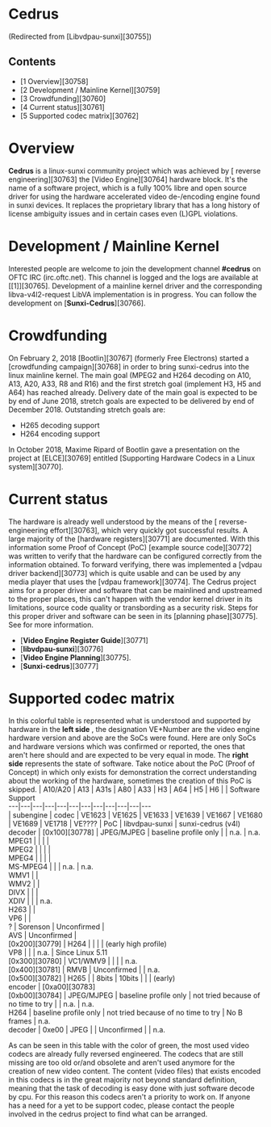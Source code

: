 # Cedrus
(Redirected from [Libvdpau-sunxi][30755])
 
## Contents
  * [1 Overview][30758]
  * [2 Development / Mainline Kernel][30759]
  * [3 Crowdfunding][30760]
  * [4 Current status][30761]
  * [5 Supported codec matrix][30762]

# Overview
**Cedrus** is a linux-sunxi community project which was achieved by [ reverse engineering][30763] the [Video Engine][30764] hardware block. 
    It's the name of a software project, which is a fully 100% libre and open source driver for using the hardware accelerated video de-/encoding engine found in sunxi devices. It replaces the proprietary library that has a long history of license ambiguity issues and in certain cases even (L)GPL violations.
# Development / Mainline Kernel
Interested people are welcome to join the development channel **#cedrus** on OFTC IRC (irc.oftc.net). 
This channel is logged and the logs are available at [[1]][30765]. 
Development of a mainline kernel driver and the corresponding libva-v4l2-request LibVA implementation is in progress. You can follow the development on [**Sunxi-Cedrus**][30766]. 
# Crowdfunding
On February 2, 2018 [Bootlin][30767] (formerly Free Electrons) started a [crowdfunding campaign][30768] in order to bring sunxi-cedrus into the linux mainline kernel. The main goal (MPEG2 and H264 decoding on A10, A13, A20, A33, R8 and R16) and the first stretch goal (implement H3, H5 and A64) has reached already. Delivery date of the main goal is expected to be by end of June 2018, stretch goals are expected to be delivered by end of December 2018. 
Outstanding stretch goals are: 
  * H265 decoding support
  * H264 encoding support

In October 2018, Maxime Ripard of Bootlin gave a presentation on the project at [ELCE][30769] entitled [Supporting Hardware Codecs in a Linux system][30770]. 
# Current status
The hardware is already well understood by the means of the [ reverse-engineering effort][30763], which very quickly got successful results. A large majority of the [hardware registers][30771] are documented. With this information some Proof of Concept (PoC) [example source code][30772] was written to verify that the hardware can be configured correctly from the information obtained. To forward verifying, there was implemented a [vdpau driver backend][30773] which is quite usable and can be used by any media player that uses the [vdpau framework][30774]. 
The Cedrus project aims for a proper driver and software that can be mainlined and upstreamed to the proper places, this can't happen with the vendor kernel driver in its limitations, source code quality or transbording as a security risk. 
Steps for this proper driver and software can be seen in its [planning phase][30775]. 
See for more information. 
  * [**Video Engine Register Guide**][30771]
  * [**libvdpau-sunxi**][30776]
  * [**Video Engine Planning**][30775].
  * [**Sunxi-cedrus**][30777]

# Supported codec matrix
In this colorful table is represented what is understood and supported by hardware in the **left side** , the designation VE+Number are the video engine hardware version and above are the SoCs were found. Here are only SoCs and hardware versions which was confirmed or reported, the ones that aren't here should and are expected to be very equal in mode. 
The **right side** represents the state of software. Take notice about the PoC (Proof of Concept) in which only exists for demonstration the correct understanding about the working of the hardware, sometimes the creation of this PoC is skipped. 
| A10/A20 | A13 | A31s | A80 | A33 | H3 | A64 | H5 | H6  |  | Software Support   
---|---|---|---|---|---|---|---|---|---|---|---  
| subengine | codec  | VE1623 | VE1625 | VE1633 | VE1639 | VE1667 | VE1680 | VE1689 | VE1718 | VE????  | PoC | libvdpau-sunxi | sunxi-cedrus (v4l)   
decoder | [0x100][30778] | JPEG/MJPEG  | baseline profile only  |  | n.a. | n.a.   
MPEG1  |  |  |  |   
MPEG2  |  |  |  |   
MPEG4  |  |  |  |   
MS-MPEG4  |  |  | n.a. | n.a.   
WMV1  |  |   
WMV2  |  |   
DIVX  |  |  |   
XDIV  |  |  | n.a.   
H263  |  |   
VP6  |  |   
? | Sorenson  | Unconfirmed  |   
AVS  | Unconfirmed  |   
[0x200][30779] | H264  |  |  |  | (early high profile)   
VP8  |  |  | n.a. | Since Linux 5.11   
[0x300][30780] | VC1/WMV9  |  |  |  | n.a.   
[0x400][30781] | RMVB  | Unconfirmed  |  | n.a.   
[0x500][30782] | H265  |  | 8bits | 10bits  |  |  | (early)   
encoder  | [0xa00][30783]  
[0xb00][30784] | JPEG/MJPEG  | baseline profile only | not tried because of no time to try  |  | n.a. | n.a.   
H264  | baseline profile only | not tried because of no time to try  | No B frames | n.a.   
decoder | 0xe00 | JPEG  |  | Unconfirmed  |  | n.a.   
  
As can be seen in this table with the color of green, the most used video codecs are already fully reversed engineered. The codecs that are still missing are too old or/and obsolete and aren't used anymore for the creation of new video content. The content (video files) that exists encoded in this codecs is in the great majority not beyond standard definition, meaning that the task of decoding is easy done with just software decode by cpu. For this reason this codecs aren't a priority to work on. 
If anyone has a need for a yet to be support codec, please contact the people involved in the cedrus project to find what can be arranged.
